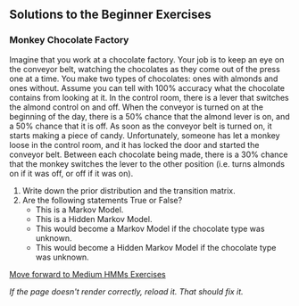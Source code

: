 ## Solutions to the Beginner Exercises

### Monkey Chocolate Factory
Imagine that you work at a chocolate factory. Your job is to keep an eye on the conveyor belt, watching the chocolates as they come out of the press one at a time.
You make two types of chocolates: ones with almonds and ones without. Assume you can tell with 100% accuracy what the chocolate contains from looking at it. In the control room, there is a lever that switches the almond control on and off. When the conveyor is turned on at the beginning of the day, there is a 50% chance that the almond lever is on, and a 50% chance that it is off. As soon as the conveyor belt is turned on, it starts making a piece of candy.
Unfortunately, someone has let a monkey loose in the control room, and it has locked the door and started the conveyor belt. Between each chocolate being made, there is a 30% chance that the monkey switches the lever to the other position (i.e. turns almonds on if it was off, or off if it was on). 

1. Write down the prior distribution and the transition matrix.
2. Are the following statements True or False?
   - This is a Markov Model.
   - This is a Hidden Markov Model.
   - This would become a Markov Model if the chocolate type was unknown.
   - This would become a Hidden Markov Model if the chocolate type was unknown.

[Move forward to Medium HMMs Exercises](https://github.com/UMdecisionsupport/DecisionSupport2023/blob/main/HMMs/Medium.md)

*If the page doesn't render correctly, reload it. That should fix it.*
